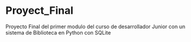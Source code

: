 # Proyect_Final
Proyecto Final del primer modulo del curso de desarrollador Junior con un sistema de Biblioteca en Python con SQLite
